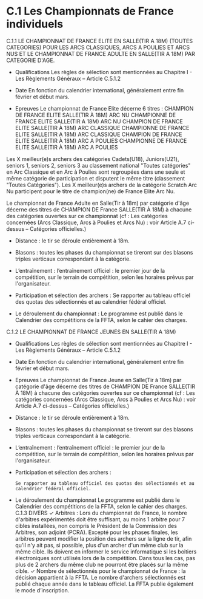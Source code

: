 # C.1 Les Championnats de France individuels

C.1.1 LE CHAMPIONNAT DE FRANCE ELITE EN SALLE(TIR A 18M) (TOUTES CATEGORIES) POUR LES ARCS
CLASSIQUES, ARCS A POULIES ET ARCS NUS ET LE CHAMPIONNAT DE FRANCE ADULTE EN SALLE(TIR A 18M) PAR
CATEGORIE D'AGE.

- Qualifications
  Les règles de sélection sont mentionnées au Chapitre I - Les Règlements Généraux – Article C.5.1.2

- Date
  En fonction du calendrier international, généralement entre fin février et début mars.

- Epreuves
  Le championnat de France Elite décerne 6 titres :
  CHAMPION DE FRANCE ELITE SALLE(TIR À 18M) ARC NU
  CHAMPIONNE DE FRANCE ELITE SALLE(TIR A 18M) ARC NU
  CHAMPION DE FRANCE ELITE SALLE(TIR À 18M) ARC CLASSIQUE
  CHAMPIONNE DE FRANCE ELITE SALLE(TIR A 18M) ARC CLASSIQUE
  CHAMPION DE FRANCE ELITE SALLE(TIR À 18M) ARC A POULIES
  CHAMPIONNE DE FRANCE ELITE SALLE(TIR À 18M) ARC A POULIES

Les X meilleur(e)s archers des catégories Cadets(U18), Juniors(U21), seniors 1, seniors 2, seniors 3 au
classement national "Toutes catégories" en Arc Classique et en Arc à Poulies sont regroupées dans une
seule et même catégorie de participation et disputent le même titre (classement "Toutes Catégories").
Les X meilleur(e)s archers de la catégorie Scratch Arc Nu participent pour le titre de champion(ne) de
France Elite Arc Nu.

Le championnat de France Adulte en Salle(Tir à 18m) par catégorie d'âge décerne des titres de CHAMPION
DE France SALLE(TIR À 18M) à chacune des catégories ouvertes sur ce championnat (cf : Les catégories
concernées (Arcs Classique, Arcs à Poulies et Arcs Nu) : voir Article A.7 ci-dessus – Catégories officielles.)

- Distance : le tir se déroule entièrement à 18m.

- Blasons : toutes les phases du championnat se tireront sur des blasons triples verticaux
  correspondant à la catégorie.

- L’entraînement : l’entraînement officiel : le premier jour de la compétition, sur le terrain de
  compétition, selon les horaires prévus par l'organisateur.

- Participation et sélection des archers : Se rapporter au tableau officiel des quotas des sélectionnés
  et au calendrier fédéral officiel.

- Le déroulement du championnat : Le programme est publié dans le Calendrier des compétitions de
  la FFTA, selon le cahier des charges.

C.1.2 LE CHAMPIONNAT DE FRANCE JEUNES EN SALLE(TIR A 18M)

- Qualifications
  Les règles de sélection sont mentionnées au Chapitre I - Les Règlements Généraux – Article C.5.1.2

- Date
  En fonction du calendrier international, généralement entre fin février et début mars.

- Epreuves
  Le championnat de France Jeune en Salle(Tir à 18m) par catégorie d'âge décerne des titres de CHAMPION
  DE France SALLE(TIR À 18M) à chacune des catégories ouvertes sur ce championnat (cf : Les catégories
  concernées (Arcs Classique, Arcs à Poulies et Arcs Nu) : voir Article A.7 ci-dessus – Catégories officielles.)

- Distance : le tir se déroule entièrement à 18m.

- Blasons : toutes les phases du championnat se tireront sur des blasons triples verticaux
  correspondant à la catégorie.

- L’entraînement : l’entraînement officiel : le premier jour de la compétition, sur le terrain de
  compétition, selon les horaires prévus par l'organisateur.

- Participation et sélection des archers :

      Se rapporter au tableau officiel des quotas des sélectionnés et au calendrier fédéral officiel.

- Le déroulement du championnat
  Le programme est publié dans le Calendrier des compétitions de la FFTA, selon le cahier des charges.
  C.1.3 DIVERS
  ✓ Arbitres : Lors du championnat de France, le nombre d'arbitres expérimentés doit être suffisant,
  au moins 1 arbitre pour 7 cibles installées, non compris le Président de la Commission des
  Arbitres, son adjoint (PCRA). Excepté pour les phases finales, les arbitres peuvent modifier la
  position des archers sur la ligne de tir, afin qu'il n'y ait pas, si possible, plus d'un archer d'un même
  club sur la même cible. Ils doivent en informer le service informatique si les boitiers électroniques
  sont utilisés lors de la compétition. Dans tous les cas, pas plus de 2 archers du même club ne
  pourront être placés sur la même cible.
  ✓ Nombre de sélectionnés pour le championnat de France : la décision appartient à la FFTA. Le
  nombre d'archers sélectionnés est publié chaque année dans le tableau officiel. La FFTA publie
  également le mode d’inscription.
